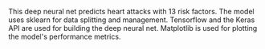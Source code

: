 This deep neural net predicts heart attacks with 13 risk factors. The model uses sklearn for data splitting and management. Tensorflow and the Keras API are used for building the deep neural net. Matplotlib is used for plotting the model's performance metrics.

